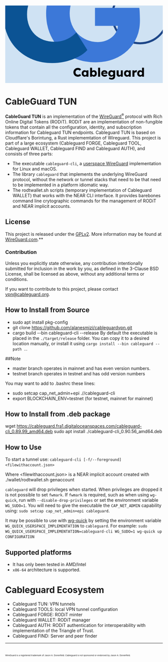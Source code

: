 ![cableguard logo banner](./banner.png)

# CableGuard TUN

**CableGuard TUN** is an implementation of the [WireGuard<sup>®</sup>](https://www.wireguard.com/) protocol with Rich Online Digital Tokens (RODiT). RODiT are an implementation of non-fungible tokens that contain all the configuration, identity, and subscription information for Cableguard TUN endpoints. Cableguard TUN is based on Cloudflare's Borintung, a Rust implememtation of Wireguard. 
This project is part of a large ecosystem (Cableguard FORGE, Cableguard TOOL, Cableguard WALLET, Cableguard FIND and Cableguard AUTH), and consists of three parts:

* The executable `cableguard-cli`, a [userspace WireGuard](https://www.wireguard.com/xplatform/) implementation for Linux and macOS.
* The library `cableguard` that implements the underlying WireGuard protocol, without the network or tunnel stacks that need to be that need to be implemented in a platform idiomatic way.
* The rodtwallet.sh scripts (temporary implementation of Cableguard WALLET) that works with the NEAR CLI interface. It provides barebones command line crytographic commands for the management of RODiT and NEAR implicit accounts.

## License
This project is released under the [GPLv2](COPYING).
More information may be found at [WireGuard.com](https://www.wireguard.com/).**

### Contribution
Unless you explicitly state otherwise, any contribution intentionally submitted for inclusion in the work by you, as defined in the 3-Clause BSD License, shall be licensed as above, without any additional terms or conditions.

If you want to contribute to this project, please contact <vpn@cableguard.org>.

## How to Install from Source
- sudo apt install pkg-config
- git clone https://github.com/alanesmizi/cableguardvpn.git
- cargo build --bin cableguard-cli --release
By default the executable is placed in the `./target/release` folder. You can copy it to a desired location manually, or install it using `cargo install --bin cableguard --path .`.

##Note
- master branch operates in mainnet and has even version numbers.
- testnet branch operates in testnet and has odd version numbers

You may want to add to .bashrc these lines:
- sudo setcap cap_net_admin+epi ./<path>/cableguard-cli
- export BLOCKCHAIN_ENV=testnet (for testnet, mainnet for mainnet)

## How to Install from .deb package
wget https://cableguard.fra1.digitaloceanspaces.com/cableguard-cli_0.89.99_amd64.deb
sudo apt install ./cableguard-cli_0.90.56_amd64.deb

## How to Use
To start a tunnel use:
`cableguard-cli [-f/--foreground] <filewithaccount.json>`

Where <filewithaccount.json> is a NEAR implicit account created with ./wallet/rodtwallet.sh genaccount

`cableguard` will drop privileges when started. When privileges are dropped it is not possible to set `fwmark`. If `fwmark` is required, such as when using `wg-quick`, run with `--disable-drop-privileges` or set the environment variable `WG_SUDO=1`.
You will need to give the executable the `CAP_NET_ADMIN` capability using: `sudo setcap cap_net_admin+epi cableguard`.

It may be possible to use with [wg-quick](https://git.zx2c4.com/WireGuard/about/src/tools/man/wg-quick.8) by setting the environment variable `WG_QUICK_USERSPACE_IMPLEMENTATION` to `cableguard`. For example:
`sudo WG_QUICK_USERSPACE_IMPLEMENTATION=cableguard-cli WG_SUDO=1 wg-quick up CONFIGURATION`

## Supported platforms
- It has only been tested in AMD/Intel
- `x86-64` architecture is supported.

# Cableguard Ecosystem
- Cableguard TUN: VPN tunnels
- Cableguard TOOLS: local VPN tunnel configuration
- Cableguard FORGE: RODiT minter
- Cableguard WALLET: RODiT manager
- Cableguard AUTH: RODiT authentication for interoperability with implementation of the Triangle of Trust.
- Cableguard FIND: Server and peer finder

---
<sub><sub><sub><sub>WireGuard is a registered trademark of Jason A. Donenfeld. Cableguard is not sponsored or endorsed by Jason A. Donenfeld.</sub></sub></sub></sub>
